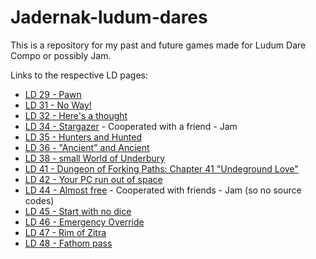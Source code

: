 # Jadernak-ludum-dares

This is a repository for my past and future games made for Ludum Dare Compo or possibly Jam.

Links to the respective LD pages:

- [LD 29 - Pawn](http://www.ludumdare.com/compo/ludum-dare-29/?action=preview&uid=36014)
- [LD 31 - No Way!](http://ludumdare.com/compo/ludum-dare-31/?action=preview&uid=36014)
- [LD 32 - Here's a thought](http://ludumdare.com/compo/ludum-dare-32/?action=preview&uid=36014)
- [LD 34 - Stargazer](http://ludumdare.com/compo/ludum-dare-34/?action=preview&uid=66283) - Cooperated with a friend - Jam
- [LD 35 - Hunters and Hunted](http://ludumdare.com/compo/ludum-dare-35/?action=preview&uid=36014)
- [LD 36 - "Ancient" and Ancient](http://ludumdare.com/compo/ludum-dare-36/?action=preview&uid=36014)
- [LD 38 - small World of Underbury](https://ldjam.com/events/ludum-dare/38/small-world-of-underbury)
- [LD 41 - Dungeon of Forking Paths: Chapter 41 "Undeground Love"](https://ldjam.com/events/ludum-dare/41/dungeon-of-forking-paths-chapter-41-undeground-love)
- [LD 42 - Your PC run out of space](https://ldjam.com/events/ludum-dare/42/your-pc-run-out-of-space)
- [LD 44 - Almost free](https://ldjam.com/events/ludum-dare/44/almost-free) - Cooperated with friends - Jam (so no source codes)
- [LD 45 - Start with no dice](https://ldjam.com/events/ludum-dare/45/start-with-no-dice)
- [LD 46 - Emergency Override](https://ldjam.com/events/ludum-dare/46/emergency-override)
- [LD 47 - Rim of Zitra](https://ldjam.com/events/ludum-dare/47/rim-of-zitra)
- [LD 48 - Fathom pass](https://ldjam.com/events/ludum-dare/48/fathom-pass)
